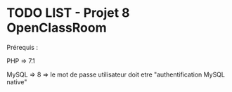 # TODO LIST - Projet 8 OpenClassRoom

Prérequis :

  PHP => 7.1

  MySQL => 8
    => le mot de passe utilisateur doit etre "authentification MySQL native"
    


